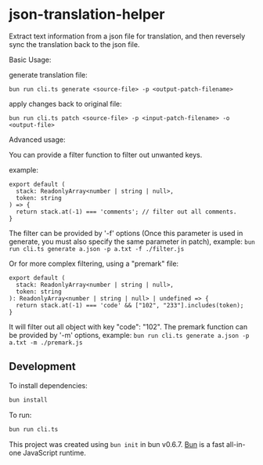 # json-translation-helper

Extract text information from a json file for translation, and then reversely sync the translation back to the json file.

Basic Usage:

generate translation file:
```
bun run cli.ts generate <source-file> -p <output-patch-filename>
```

apply changes back to original file:
```
bun run cli.ts patch <source-file> -p <input-patch-filename> -o <output-file>
```

Advanced usage:

You can provide a filter function to filter out unwanted keys.

example:
```
export default (
  stack: ReadonlyArray<number | string | null>,
  token: string
) => {
  return stack.at(-1) === 'comments'; // filter out all comments.
}
```
The filter can be provided by '-f' options (Once this parameter is used in generate, you must also specify the same parameter in patch), example: `bun run cli.ts generate a.json -p a.txt -f ./filter.js`

Or for more complex filtering, using a "premark" file:
```
export default (
  stack: ReadonlyArray<number | string | null>,
  token: string
): ReadonlyArray<number | string | null> | undefined => {
  return stack.at(-1) === 'code' && ["102", "233"].includes(token);
}
```
It will filter out all object with key "code": "102".
The premark function can be provided by '-m' options, example: `bun run cli.ts generate a.json -p a.txt -m ./premark.js`

## Development

To install dependencies:

```bash
bun install
```

To run:

```bash
bun run cli.ts
```

This project was created using `bun init` in bun v0.6.7. [Bun](https://bun.sh) is a fast all-in-one JavaScript runtime.
